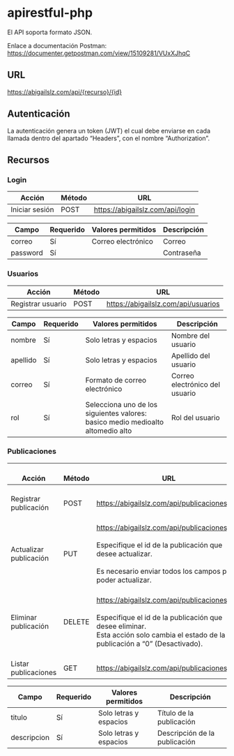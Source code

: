 # apirestful-php

El API soporta formato JSON.

Enlace a documentación Postman: 
https://documenter.getpostman.com/view/15109281/VUxXJhqC

## URL
https://abigailslz.com/api/{recurso}/{id}

## Autenticación

La autenticación genera un token (JWT) el cual debe enviarse en cada llamada 
dentro del apartado “Headers”, con el nombre “Authorization”.

## Recursos

### Login

|     Acción            |     Método    |     URL                                 |  
|-----------------------|---------------|-----------------------------------------|
|     Iniciar sesión    |     POST      |     https://abigailslz.com/api/login    | 


|     Campo       |     Requerido    |     Valores permitidos    |     Descripción    |
|-----------------|------------------|---------------------------|--------------------|
|     correo      |     Sí           |     Correo electrónico    |     Correo         |
|     password    |     Sí           |                           |     Contraseña     |


### Usuarios

|     Acción               |     Método    |     URL                                    | 
|--------------------------|---------------|--------------------------------------------|
|     Registrar usuario    |     POST      |     https://abigailslz.com/api/usuarios    |  

|     Campo       |     Requerido    |     Valores permitidos                                                                                  |     Descripción                       |
|-----------------|------------------|---------------------------------------------------------------------------------------------------------|---------------------------------------|
|     nombre      |     Sí           |     Solo letras y espacios                                                                              |     Nombre del usuario                |
|     apellido    |     Sí           |     Solo letras y espacios                                                                              |     Apellido del usuario              |
|     correo      |     Sí           |     Formato de correo electrónico                                                                       |     Correo electrónico del usuario    |
|     rol         |     Sí           |     Selecciona uno de los siguientes valores:     basico     medio    medioalto    altomedio    alto    |     Rol del usuario                   |


### Publicaciones

|    <br>Acción                    |    <br>Método    |    <br>URL                                                                                                                                                                                                  |
|----------------------------------|------------------|-------------------------------------------------------------------------------------------------------------------------------------------------------------------------------------------------------------|
|    <br>Registrar publicación     |    <br>POST      |    <br>https://abigailslz.com/api/publicaciones                                                                                                                                                             |
|    <br>Actualizar publicación    |    <br>PUT       |    <br>https://abigailslz.com/api/publicaciones/{id}<br>   <br>Especifique el id de la   publicación que desee actualizar.<br>   <br>Es necesario enviar todos   los campos para poder actualizar.<br>      |
|    <br>Eliminar publicación      |    <br>DELETE    |    <br>https://abigailslz.com/api/publicaciones/{id}<br><br>Especifique el id de la   publicación que desee eliminar. <br>Esta acción solo cambia el   estado de la publicación a “0” (Desactivado).<br>    |
|    <br>Listar publicaciones      |    <br>GET       |    <br>https://abigailslz.com/api/publicaciones                                                                                                                                                             |

|     Campo          |     Requerido    |     Valores permitidos        |     Descripción                      |
|--------------------|------------------|-------------------------------|--------------------------------------|
|     titulo         |     Sí           |     Solo letras y espacios    |     Título de la publicación         |
|     descripcion    |     Sí           |     Solo letras y espacios    |     Descripción de la publicación    |
